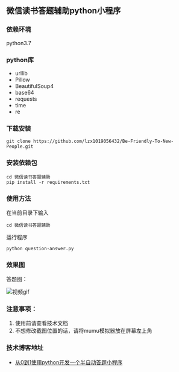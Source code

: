 ## 微信读书答题辅助python小程序


### 依赖环境

python3.7

### python库

* urllib
* Pillow
* BeautifulSoup4
* base64
* requests
* time
* re


### 下载安装

```
git clone https://github.com/lzx1019056432/Be-Friendly-To-New-People.git
```

### 安装依赖包

```
cd 微信读书答题辅助
pip install -r requirements.txt
```

### 使用方法

在当前目录下输入

```
cd 微信读书答题辅助
```

运行程序

```
python question-answer.py
```

### 效果图
答题图：

![视频gif](https://img-blog.csdnimg.cn/20200511210707238.gif)


### 注意事项：

1. 使用前请查看技术文档
2. 不想修改截图位置的话，请将mumu模拟器放在屏幕左上角


### 技术博客地址

* [从0到1使用python开发一个半自动答题小程序](https://blog.csdn.net/lzx159951/article/details/106062579)

